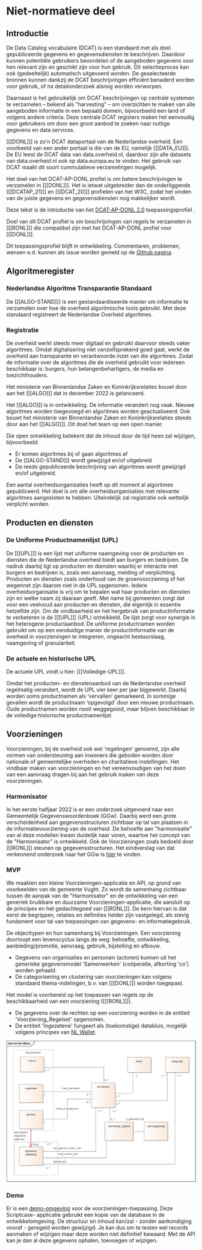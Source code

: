 # Niet-normatieve deel

## Introductie

De Data Catalog vocabulaire (DCAT) is een standaard met als doel gepubliceerde gegevens en gegevensdiensten te beschrijven. Daardoor kunnen potentiële gebruikers beoordelen of de aangeboden gegevens voor hen relevant zijn en geschikt zijn voor hun gebruik. Dit selectieproces kan ook (gedeeltelijk) automatisch uitgevoerd worden. De geselecteerde bronnen kunnen dankzij de DCAT beschrijvingen efficiënt benaderd worden voor gebruik, of na detailonderzoek alsnog worden verworpen.

Daarnaast is het gebruikelijk om DCAT beschrijvingen op centrale systemen te verzamelen – bekend als "harvesting" – om overzichten te maken van alle aangeboden informatie in een bepaald domein, bijvoorbeeld een land of volgens andere criteria. Deze centrale DCAT registers maken het eenvoudig voor gebruikers om door een groot aanbod te zoeken naar nuttige gegevens en data services.

[[[DONL]]] is zo'n DCAT dataportaal van de Nederlandse overheid. Een voorbeeld van een ander portaal is die van de EU, namelijk [[[DATA_EU]]]. De EU leest de DCAT data van data.overheid.nl, daardoor zijn alle datasets van data.overheid.nl ook op data.europa.eu te vinden. Het gebruik van DCAT maakt dit soort cummulatieve verzamelingen mogelijk.

Het doel van het DCAT-AP-DONL profiel is om betere beschrijvingen te verzamelen in [[[DONL]]]. Het is ietwat uitgebreider dan de onderliggende [[[DCATAP_21]]] en [[[DCAT_20]]] profielen van het W3C, zodat het vinden van de juiste gegevens en gegevensdiensten nog makkelijker wordt.

<p class="note" title="bron">
Deze tekst is de introductie van het <a href="https://dataoverheid.github.io/dcat-ap-donl/" target="_blank">DCAT-AP-DONL 2.0</a> toepassingsprofiel .
</p>

Doel van dit DCAT profiel is om beschrijvingen van regels te verzamelen in [[[RONL]]] die compatibel zijn met het DCAT-AP-DONL profiel voor [[[DONL]]].

<p>Dit toepassingsprofiel blijft in ontwikkeling. Commentaren, problemen, wensen e.d. kunnen als issue worden gemeld op de <a href="https://github.com/MinBZK/dcat-ap-ronl" target="_blank">Github pagina</a>.


## Algoritmeregister

### Nederlandse Algoritme Transparantie Standaard

De [[[ALGO-STAND]]] is een gestandaardiseerde manier om informatie te verzamelen over hoe de overheid algoritmische tools gebruikt. Met deze standaard registreert de Nederlandse Overheid algoritmes.


### Registratie

De overheid werkt steeds meer digitaal en gebruikt daarvoor steeds vaker algoritmes. Omdat digitalisering niet vanzelfsprekend goed gaat, werkt de overheid aan transparante en verantwoorde inzet van die algoritmes. Zodat de informatie over de algoritmes die de overheid gebruikt voor iedereen beschikbaar is: burgers, hun belangenbehartigers, de media en toezichthouders.

Het ministerie van Binnenlandse Zaken en Koninkrijksrelaties bouwt door aan het [[[ALGO]]] dat in december 2022 is gelanceerd.

Het [[[ALGO]]] is in ontwikkeling. De informatie verandert nog vaak. Nieuwe algoritmes worden toegevoegd en algoritmes worden geactualiseerd. Ook bouwt het ministerie van Binnenlandse Zaken en Koninkrijksrelaties steeds door aan het [[[ALGO]]]. Dit doet het team op een open manier.

Die open ontwikkeling betekent dat de inhoud door de tijd heen zal wijzigen, bijvoorbeeld:

- Er komen algoritmes bij of gaan algoritmes af
- De [[[ALGO-STAND]]] wordt gewijzigd en/of uitgebreid
- De reeds gepubliceerde beschrijving van algoritmes wordt gewijzigd en/of uitgebreid.

Een aantal overheidsorganisaties heeft op dit moment al algoritmes gepubliceerd. Het doel is om alle overheidsorganisaties met relevante algoritmes aangesloten te hebben. Uiteindelijk zal registratie ook wettelijk verplicht worden.


## Producten en diensten

### De Uniforme Productnamenlijst (UPL)

De [[[UPL]]] is een lijst met uniforme naamgeving voor de producten en diensten die de Nederlandse overheid biedt aan burgers en bedrijven. De nadruk daarbij ligt op producten en diensten waarbij er interactie met burgers en bedrijven is, zoals een aanvraag, melding of verplichting. Producten en diensten zoals onderhoud van de groenvoorziening of het wegennet zijn daarom niet in de UPL opgenomen. Iedere overheidsorganisatie is vrij om te bepalen wat haar producten en diensten zijn en welke naam zij daaraan geeft. Met name bij gemeenten zorgt dat voor een veelvoud aan producten en diensten, die eigenlijk in essentie hetzelfde zijn. Om de vindbaarheid en het hergebruik van productinformatie te verbeteren is de [[[UPL]]] (UPL) ontwikkeld. De lijst zorgt voor synergie in het heterogene productaanbod. De uniforme productnamen worden gebruikt om op een eenduidige manier de productinformatie van de overheid in voorzieningen te integreren, ongeacht bestuurslaag, naamgeving of granulariteit.


### De actuele en historische UPL

De actuele UPL vindt u hier: [[[Volledige-UPL]]].

Omdat het producten- en dienstenaanbod van de Nederlandse overheid regelmatig verandert, wordt de UPL vier keer per jaar bijgewerkt. Daarbij worden soms productnamen als ‘vervallen’ gemarkeerd. In sommige gevallen wordt de productnaam ‘opgevolgd’ door een nieuwe productnaam. Oude productnamen worden nooit weggegooid, maar blijven beschikbaar in de volledige historische productnamenlijst


## Voorzieningen

Voorzieningen, bij de overheid ook wel ‘regelingen’ genoemd, zijn alle vormen van ondersteuning aan inwoners die geboden worden door nationale of gemeentelijke overheden en charitatieve instellingen. Het vindbaar maken van voorzieningen en het vereenvoudigen van het doen van een aanvraag dragen bij aan het gebruik maken van deze voorzieningen.

### Harmonisator

In het eerste halfjaar 2022 is er een onderzoek uitgevoerd naar een Gemeentelijk Gegevenswoordenboek (GGw). Daarbij werd een grote verscheidenheid aan gegevensstructuren zichtbaar op tal van plaatsen in de informatievoorziening van de overheid. De behoefte aan "harmonisatie" van al deze modellen kwam duidelijk naar voren, waartoe het concept van de "Harmonisator" is ontwikkeld. Ook de Voorzieningen zoals bedoeld door [[[RONL]]] steunen op gegevensstructuren. Het eindverslag van dat verkennend onderzoek naar het GGw is [hier](./media/Rapport-GGw-1-0.pdf) te vinden.

### MVP

We maakten een kleine Voorzieningen-applicatie en API, op grond van voorbeelden van de gemeente Vught. Zo wordt de samenhang zichtbaar tussen de aanpak van de "Harmonisator" en de ontwikkeling van een generiek bruikbare en duurzame Voorzieningen-applicatie, die aansluit op de principes en het gedachtegoed van [[[RONL]]]. De kern hiervan is dat eerst de begrippen, relaties en definities helder zijn vastgelegd, als stevig fundament voor tal van toepassingen van gegevens- en informatiegebruik.

De objecttypen en hun samenhang bij Voorzieningen. Een voorziening doorloopt een levenscyclus langs de weg: behoefte, ontwikkeling, aanbieding/promotie, aanvraag, gebruik, bijstelling en afbouw.

- Gegevens van organisaties en personen (actoren) kunnen uit het generieke gegevensmodel 'Samenwerken' (coöperatie, afkorting 'co') worden gehaald.
- De categorisering en clustering van voorzieningen kan volgens standaard thema-indelingen, b.v. van [[[DONL]]] worden toegepast.

Het model is voorbereid op het toepassen van regels op de beschikbaarheid van een voorziening ([[[RONL]]]).

- De gegevens over de rechten op een voorziening worden in de entiteit 'Voorziening_Regelset' opgenomen.
- De entiteit 'Ingezetene' fungeert als (toekomstige) datakluis, mogelijk volgens principes van [NL Wallet](https://github.com/MinBZK/nl-wallet-demo-app).

![conceptueel-gegevensmodel-voorzieningen](./media/ConceptueelGegevensmodelVoorzieningen2.jpg "Conceptueel gegevensmodel Voorzieningen, gemaakt met Sparx EA.")

### Demo

Er is een [demo-omgeving](https://www.ccoverheid.nl/demo/voorzieningen/menu/) voor de voorzieningen-toepassing. Deze Scriptcase- applicatie gebruikt een kopie van de database in de ontwikkelomgeving. De structuur en inhoud kan/zal - zonder aankondiging vooraf - geregeld worden gewijzigd. Je kan dus om te testen wel records aanmaken of wijzigen maar deze worden niet definitief bewaard. Met de API kan je dan al deze gegevens ophalen, toevoegen of wijzigen.
